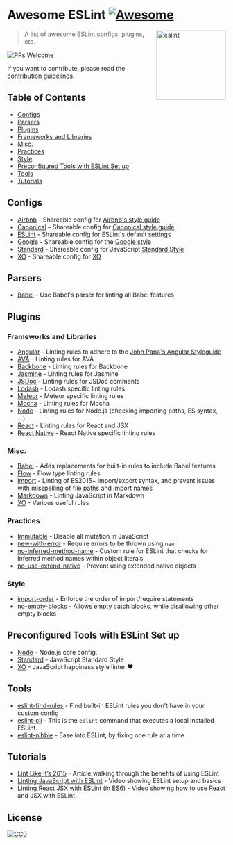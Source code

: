 # Awesome ESLint [![Awesome](https://cdn.rawgit.com/sindresorhus/awesome/d7305f38d29fed78fa85652e3a63e154dd8e8829/media/badge.svg)](https://github.com/sindresorhus/awesome)

[<img src="http://eslint.org/img/logo.svg" width="160" align="right" alt="eslint">](http://eslint.org)

> A list of awesome ESLint configs, plugins, etc.

[![PRs Welcome](https://img.shields.io/badge/PRs-welcome-brightgreen.svg?style=flat-square)](http://makeapullrequest.com)

If you want to contribute, please read the [contribution guidelines](contributing.md).

## Table of Contents

- [Configs](#configs)
- [Parsers](#parsers)
- [Plugins](#plugins)
 - [Frameworks and Libraries](#frameworks-and-libraries)
 - [Misc.](#misc)
 - [Practices](#practices)
 - [Style](#style)
- [Preconfigured Tools with ESLint Set up](#preconfigured-tools-with-eslint-set-up)
- [Tools](#tools)
- [Tutorials](#tutorials)

## Configs

 - [Airbnb](https://github.com/airbnb/javascript/tree/master/packages/eslint-config-airbnb) - Shareable config for [Airbnb's style guide](https://github.com/airbnb/javascript)
 - [Canonical](https://github.com/gajus/eslint-config-canonical) – Shareable config for [Canonical style guide](https://github.com/gajus/canonical)
 - [ESLint](https://github.com/eslint/eslint/tree/master/packages/eslint-config-eslint) - Shareable config for ESLint's default settings
 - [Google](https://github.com/google/eslint-config-google) - Shareable config for the [Google style](http://google.github.io/styleguide/javascriptguide.xml)
 - [Standard](https://github.com/feross/eslint-config-standard) - Shareable config for JavaScript [Standard Style](https://github.com/feross/standard)
 - [XO](https://github.com/sindresorhus/eslint-config-xo) - Shareable config for [XO](https://github.com/sindresorhus/xo)

## Parsers

 - [Babel](https://github.com/babel/babel-eslint) - Use Babel's parser for linting all Babel features

## Plugins

### Frameworks and Libraries

 - [Angular](https://github.com/Gillespie59/eslint-plugin-angular) - Linting rules to adhere to the [John Papa's Angular Styleguide](https://github.com/johnpapa/angular-styleguide)
 - [AVA](https://github.com/sindresorhus/eslint-plugin-ava) - Linting rules for AVA
 - [Backbone](https://github.com/ilyavolodin/eslint-plugin-backbone) - Linting rules for Backbone
 - [Jasmine](https://github.com/tlvince/eslint-plugin-jasmine) - Linting rules for Jasmine
 - [JSDoc](https://github.com/gajus/eslint-plugin-jsdoc) - Linting rules for JSDoc comments
 - [Lodash](https://github.com/wix/eslint-plugin-lodash) - Lodash specific linting rules
 - [Meteor](https://github.com/dferber90/eslint-plugin-meteor) - Meteor specific linting rules
 - [Mocha](https://github.com/lo1tuma/eslint-plugin-mocha) - Linting rules for Mocha
 - [Node](https://github.com/mysticatea/eslint-plugin-node) - Linting rules for Node.js (checking importing paths, ES syntax, ...)
 - [React](https://github.com/yannickcr/eslint-plugin-react) - Linting rules for React and JSX
 - [React Native](https://github.com/Intellicode/eslint-plugin-react-native) - React Native specific linting rules

### Misc.

 - [Babel](https://github.com/babel/eslint-plugin-babel) - Adds replacements for built-in rules to include Babel features
 - [Flow](https://github.com/gajus/eslint-plugin-flowtype) - Flow type linting rules
 - [import](https://github.com/benmosher/eslint-plugin-import) - Linting of ES2015+  import/export syntax, and prevent issues with misspelling of file paths and import names
 - [Markdown](https://github.com/eslint/eslint-plugin-markdown) - Linting JavaScript in Markdown
 - [XO](https://github.com/sindresorhus/eslint-plugin-xo) - Various useful rules

### Practices

 - [Immutable](https://github.com/jhusain/eslint-plugin-immutable) - Disable all mutation in JavaScript
 - [new-with-error](https://github.com/Trott/eslint-plugin-new-with-error) - Require errors to be thrown using `new`
 - [no-inferred-method-name](https://github.com/johnstonbl01/eslint-no-inferred-method-name) - Custom rule for ESLint that checks for inferred method names within object literals.
 - [no-use-extend-native](https://github.com/dustinspecker/eslint-plugin-no-use-extend-native) - Prevent using extended native objects

### Style

 - [import-order](https://github.com/jfmengels/eslint-plugin-import-order) - Enforce the order of import/require statements
 - [no-empty-blocks](https://github.com/alex-shnayder/eslint-plugin-no-empty-blocks) - Allows empty catch blocks, while disallowing other empty blocks

## Preconfigured Tools with ESLint Set up

 - [Node](https://github.com/geek/node-style) - Node.js core config.
 - [Standard](https://github.com/feross/standard) - JavaScript Standard Style
 - [XO](https://github.com/sindresorhus/xo) - JavaScript happiness style linter ❤️

## Tools

 - [eslint-find-rules](https://github.com/sarbbottam/eslint-find-rules) - Find built-in ESLint rules you don't have in your custom config
 - [eslint-cli](https://github.com/mysticatea/eslint-cli) - This is the `eslint` command that executes a local installed ESLint.
 - [eslint-nibble](https://github.com/IanVS/eslint-nibble) - Ease into ESLint, by fixing one rule at a time

## Tutorials

 - [Lint Like It’s 2015](https://medium.com/@dan_abramov/lint-like-it-s-2015-6987d44c5b48#.5p3yk0b03) - Article walking through the benefits of using ESLint
 - [Linting JavaScript with ESLint](https://egghead.io/lessons/javascript-linting-javascript-with-eslint) - Video showing ESLint setup and basics
 - [Linting React JSX with ESLint (in ES6)](https://egghead.io/lessons/react-linting-react-jsx-with-eslint-in-es6) - Video showing how to use React and JSX with ESLint

## License

[![CC0](https://i.creativecommons.org/p/zero/1.0/88x31.png)](https://creativecommons.org/publicdomain/zero/1.0/)
